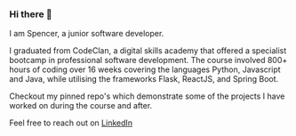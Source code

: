 ### Hi there 👋

I am Spencer, a junior software developer.

I graduated from CodeClan, a digital skills academy that offered a specialist bootcamp in professional software development. The course involved 800+ hours of coding over 16 weeks covering the languages  Python, Javascript and Java, while utilising the frameworks Flask, ReactJS, and Spring Boot.

Checkout my pinned repo's which demonstrate some of the projects I have worked on during the course and after. 

Feel free to reach out on <a href="https://www.linkedin.com/in/spencertaber/"> LinkedIn </a>

